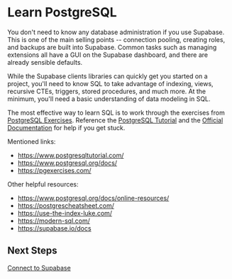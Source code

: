 # Learn PostgreSQL

You don't need to know any database administration if you use Supabase. This is one of the main selling points -- connection pooling, creating roles, and backups are built into Supabase. Common tasks such as managing extensions all have a GUI on the Supabase dashboard, and there are already sensible defaults.

While the Supabase clients libraries can quickly get you started on a project, you'll need to know SQL to take advantage of indexing, views, recursive CTEs, triggers, stored procedures, and much more. At the minimum, you'll need a basic understanding of data modeling in SQL.

The most effective way to learn SQL is to work through the exercises from [PostgreSQL Exercises](https://pgexercises.com/gettingstarted.html). Reference the [PostgreSQL Tutorial](https://www.postgresqltutorial.com/) and the [Official Documentation](https://www.postgresql.org/docs/current/) for help if you get stuck.

Mentioned links:

- https://www.postgresqltutorial.com/
- https://www.postgresql.org/docs/
- https://pgexercises.com/

Other helpful resources:

- https://www.postgresql.org/docs/online-resources/
- https://postgrescheatsheet.com/
- https://use-the-index-luke.com/
- https://modern-sql.com/
- https://supabase.io/docs

## Next Steps

[Connect to Supabase](/docs/gtting-started/database-connection)
